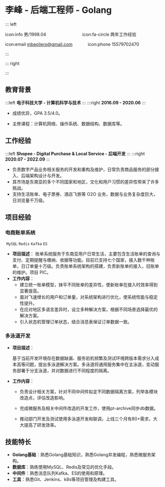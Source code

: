 # 李峰 - 后端工程师 - Golang

::: left

icon:info 男/1998.04            &emsp;  &emsp;&emsp;&emsp;&emsp;&emsp;&emsp;&nbsp;&nbsp; icon:fa-circle 两年工作经验

icon:email mbeoliero@gmail.com                    &emsp;&emsp;&emsp;         icon:phone    15579702470

:::

::: right

:::

## 教育背景

:::left
**电子科技大学 - 计算机科学与技术**
:::
:::right
**2016.09 - 2020.06**
:::
- 成绩优异，GPA 3.5/4.0。

- 主修课程：计算机网络、操作系统、数据结构、数据库等。

## 工作经验

:::left
**Shopee - Digital Purchase & Local Service - 后端开发**
:::
:::right
**2020.07 - 2022.09**
:::

- 负责数字产品业务相关服务的开发和重构及维护，日常负责商品服务的部分接入、后端架构设计与开发。
- 其市场是东南亚的多个不同国家和地区，文化和用户习惯的差异性带来了许多挑战。
- 支持生活账单、电子票券、酒店飞旅等 O2O 业务，数据与业务复杂度巨大，日浏览量千万级。

## 项目经验

### 电商账单系统

 `MySQL` `Redis` `Kafka` `ES`

- **项目描述**：
   账单系统服务于东南亚用户日常生活，主要包含生活账单的查询与支付、定期提醒与缴纳、收据等功能。目前已支持七个国家，接入数千种账单，日订单量十万级。负责账单系统架构的搭建，负责新账单的接入，旧账单的维护。项目 PIC。
- **工作内容**：
  - 建立统一账单模型，抹平不同账单的差异性，使新账单在接入时效率得到显著提高。
  - 面对飞速增长的用户和订单量，对系统架构进行优化，使系统性能与稳定性提升。
  - 在应对地区多语言差异时，设立多种解决方案，根据不同场景选择最优的解决方案。
  - 引入状态机管理订单状态，结合消息表保证订单数据一致。

### 多泳道开发

- **项目描述**：
  
  基于当前开发环境存在数据缺漏、服务宕机频繁及测试环境跨版本需求分入成本高等问题，提出多泳道解决方案。多泳道将通用服务集中在主泳道，变动服务部署于分支泳道，并对数据进行不同程度的隔离。

- **工作内容**：
  
  - 负责设计相关方案，针对不同中间件拟定不同数据隔离方案，列举各模块改造点，评估改造影响。
  
  - 完成微服务及相关中间件改造的开发工作，使用pt-archive同步db数据。
  
  - 推动部门开发及测试使用多泳道开发和联调，上线三个月有80+需求，大大提高了研发效率。

## 技能特长

- **Golang基础**：熟悉Golang基础知识，熟悉Golang并发编程，熟悉微服务架构。
- **数据库**：熟练使用MySQL、Redis及常见的优化手段。
- **中间件**：熟悉消息队列Kafka、ES的使用和原理。
- **工具**：熟悉Git、Jenkins、k8s等项目管理及构建工具。
